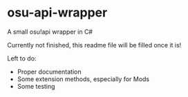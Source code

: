 # osu-api-wrapper
A small osu!api wrapper in C#

Currently not finished, this readme file will be filled once it is!

Left to do:
* Proper documentation
* Some extension methods, especially for Mods
* Some testing
